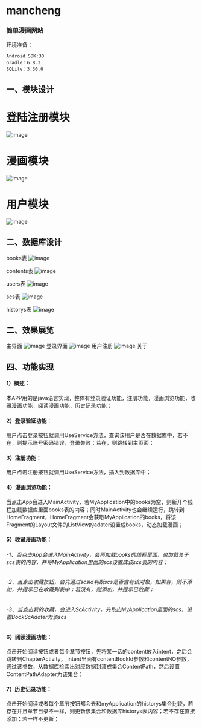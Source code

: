 # mancheng
### 简单漫画网站
环境准备：
```
Android SDK:30
Gradle：6.8.3
SQLite：3.30.0
```
## 一、模块设计

# 登陆注册模块
![image](https://github.com/liuxiaofeii/mancheng/raw/master/picture/login.png)




# 漫画模块
![image](https://github.com/liuxiaofeii/mancheng/raw/master/picture/漫画模块.png)









# 用户模块
![image](https://github.com/liuxiaofeii/mancheng/raw/master/picture/用户模块.png)









## 二、数据库设计
books表
![image](https://github.com/liuxiaofeii/mancheng/raw/master/picture/漫画书表.png)
















contents表
![image](https://github.com/liuxiaofeii/mancheng/raw/master/picture/contents.png)











users表
![image](https://github.com/liuxiaofeii/mancheng/raw/master/picture/用户表.png)


























scs表
![image](https://github.com/liuxiaofeii/mancheng/raw/master/picture/收藏表.png)














historys表
![image](https://github.com/liuxiaofeii/mancheng/raw/master/picture/阅读历史表.png)



















## 二、效果展览
主界面
![image](https://github.com/liuxiaofeii/mancheng/raw/master/picture/首页界面.png)
登录界面
![image](https://github.com/liuxiaofeii/mancheng/raw/master/picture/登录界面.png)
用户注册
![image](https://github.com/liuxiaofeii/mancheng/raw/master/picture/注册界面.png)
关于

## 四、功能实现
#### 1）概述：
本APP用的是java语言实现，整体有登录验证功能，注册功能，漫画浏览功能，收藏漫画功能，阅读漫画功能，历史记录功能；
#### 2）登录验证功能：
用户点击登录按钮就调用UseService方法，查询该用户是否在数据库中，若不在，则提示账号密码错误，登录失败；若在，则跳转到主页面；
#### 3）注册功能：
用户点击注册按钮就调用UseService方法，插入到数据库中；
#### 4）漫画浏览功能：
当点击App会进入MainActivity，若MyApplication中的books为空，则新开个线程加载数据库里面books表的内容；同时MainActivity也会继续运行，跳转到HomeFragment，HomeFragment会获取MyApplication的books，将该Fragment的Layout文件的ListView的adater设置成books，动态加载漫画；
#### 5）收藏漫画功能：
###### -1、当点击App会进入MainActivity，会再加载books的线程里面，也加载关于scs表的内容，并将MyApplication里面的scs设置成该scs表的内容；
###### -2、当点击收藏按钮，会先通过scsId判断scs是否含有该对象，如果有，则不添加，并提示已在收藏列表中；若没有，则添加，并提示已收藏；
###### -3、当点击我的收藏，会进入ScActivity，先取出MyApplication里面的scs，设置BookScAdater为该scs
#### 6）阅读漫画功能：
点击开始阅读按钮或者每个章节按钮，先将某一话的content放入intent，之后会跳转到ChapterActivity，
intent里面有contentBookId参数和contentNO参数，通过该参数，从数据库检索出对应数据封装成集合ContentPath，然后设置ContentPathAdapter为该集合；
#### 7）历史记录功能：
点击开始阅读或者每个章节按钮都会去和myApplication的historys集合比较，若存在并且章节目录不一样，则更新该集合和数据库historys表内容；若不存在直接添加；若一样不更新；
